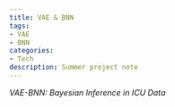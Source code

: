 ```yaml
---
title: VAE & BNN
tags: 
- VAE
- BNN
categories:
- Tech
description: Summer project note
---
```




*VAE-BNN: Bayesian Inference in ICU Data* 